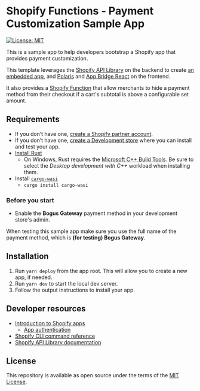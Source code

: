 # Shopify Functions - Payment Customization Sample App

[![License: MIT](https://img.shields.io/badge/License-MIT-green.svg)](LICENSE.md)

This is a sample app to help developers bootstrap a Shopify app that provides payment customization.

This template leverages the [Shopify API Library](https://github.com/Shopify/shopify-node-api) on the backend to create [an embedded app](https://shopify.dev/apps/tools/app-bridge/getting-started#embed-your-app-in-the-shopify-admin), and [Polaris](https://github.com/Shopify/polaris-react) and [App Bridge React](https://shopify.dev/tools/app-bridge/react-components) on the frontend.

It also provides a [Shopify Function](https://shopify.dev/api/functions) that allow merchants to hide a payment method from their checkout if a cart's subtotal is above a configurable set amount.

## Requirements

- If you don’t have one, [create a Shopify partner account](https://partners.shopify.com/signup).
- If you don’t have one, [create a Development store](https://help.shopify.com/en/partners/dashboard/development-stores#create-a-development-store) where you can install and test your app.
- [Install Rust](https://www.rust-lang.org/tools/install)
  - On Windows, Rust requires the [Microsoft C++ Build Tools](https://docs.microsoft.com/en-us/windows/dev-environment/rust/setup). Be sure to select the _Desktop development with C++_ workload when installing them.
- Install [`cargo-wasi`](https://bytecodealliance.github.io/cargo-wasi/)
  - `cargo install cargo-wasi`

### Before you start

- Enable the **Bogus Gateway** payment method in your development store's admin.

When testing this sample app make sure you use the full name of the payment method, which is **(for testing) Bogus Gateway**.

## Installation

1. Run `yarn deploy` from the app root. This will allow you to create a new app, if needed.
2. Run `yarn dev` to start the local dev server.
3. Follow the output instructions to install your app.

## Developer resources

- [Introduction to Shopify apps](https://shopify.dev/apps/getting-started)
  - [App authentication](https://shopify.dev/apps/auth)
- [Shopify CLI command reference](https://shopify.dev/apps/tools/cli/app)
- [Shopify API Library documentation](https://github.com/Shopify/shopify-node-api/tree/main/docs)

## License

This repository is available as open source under the terms of the [MIT License](https://opensource.org/licenses/MIT).
